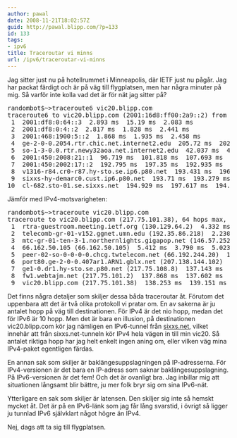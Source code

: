 ```yaml
---
author: pawal
date: 2008-11-21T18:02:57Z
guid: http://pawal.blipp.com/?p=133
id: 133
tags:
- ipv6
title: Traceroutar vi minns
url: /ipv6/traceroutar-vi-minns
---
```


Jag sitter just nu på hotellrummet i Minneapolis, där IETF just nu
pågår. Jag har packat färdigt och är på väg till flygplatsen, men har
några minuter på mig. Så varför inte kolla vad det är för nät jag
sitter på?

<pre>randombot$~&gt;traceroute6 vic20.blipp.com
traceroute6 to vic20.blipp.com (2001:16d8:ff00:2a9::2) from 2001:df8::64:21f:5bff:fec4:a415, 30 hops max, 12 byte packets
 1  2001:df8:0:64::3  2.893 ms  15.19 ms  2.083 ms
 2  2001:df8:0:4::2  2.817 ms  1.828 ms  2.441 ms
 3  2001:468:1900:5::2  1.868 ms  1.935 ms  2.458 ms
 4  ge-2-0-0.2054.rtr.chic.net.internet2.edu  205.72 ms  202.649 ms  202.527 ms
 5  so-1-3-0.0.rtr.newy32aoa.net.internet2.edu  42.037 ms  42.07 ms  42.86 ms
 6  2001:450:2008:21::1  96.719 ms  101.818 ms  107.693 ms
 7  2001:450:2002:17::2  192.795 ms  197.35 ms  192.935 ms
 8  v1316-r84.cr0-r87.hy-sto.se.ip6.p80.net  193.431 ms  196.41 ms  192.908 ms
 9  sixxs-hy-demarc0.cust.ip6.p80.net  193.71 ms  193.279 ms  193.783 ms
10  cl-682.sto-01.se.sixxs.net  194.929 ms  197.617 ms  194.349 ms</pre>

Jämför med IPv4-motsvarigheten:

<pre>randombot$~&gt;traceroute vic20.blipp.com
traceroute to vic20.blipp.com (217.75.101.38), 64 hops max, 40 byte packets
 1  rtra-guestroom.meeting.ietf.org (130.129.64.2)  4.332 ms  3.237 ms  1.644 ms
 2  telecomb-gr-01-v152.ggnet.umn.edu (192.35.86.218)  2.230 ms  1.681 ms  1.446 ms
 3  mtc-gr-01-ten-3-1.northernlights.gigapop.net (146.57.252.134)  1.479 ms  2.085 ms  3.525 ms
 4  66.162.50.105 (66.162.50.105)  5.412 ms  3.790 ms  5.023 ms
 5  peer-02-so-0-0-0-0.chcg.twtelecom.net (66.192.244.20)  14.303 ms  13.342 ms  14.251 ms
 6  port80.ge-2-0-0.407ar1.ARN1.gblx.net (207.138.144.102)  137.025 ms  137.357 ms  136.748 ms
 7  ge1-0.dr1.hy-sto.se.p80.net (217.75.108.8)  137.143 ms  137.557 ms  137.212 ms
 8  fw1.webtajm.net (217.75.101.2)  137.868 ms  137.602 ms  138.350 ms
 9  vic20.blipp.com (217.75.101.38)  138.253 ms  139.151 ms  138.188 ms</pre>

Det finns några detaljer som skiljer dessa båda traceroutar
åt. Förutom det uppenbara att det är två olika protokoll vi pratar
om. En av sakerna är ju antalet hopp på väg till destinationen. För
IPv4 är det nio hopp, medan det för IPv6 är 10 hopp. Men det är bara
en illusion, på destinationen vic20.blipp.com kör jag nämligen en
IPv6-tunnel från <a href="https://www.sixxs.net/">sixxs.net</a>,
vilket innehär att från sixxs.net-tunneln kör IPv4 hela vägen in till
min vic20. Så antalet riktiga hopp har jag helt enkelt ingen aning om,
eller vilken väg mina IPv4-paket egentligen färdas.

En annan sak som skiljer är baklängesuppslagningen på
IP-adresserna. För IPv4-versionen är det bara en IP-adress som saknar
baklängesuppslagning. På IPv6-versionen är det fem! Och det är
ovanligt bra. Jag inbillar mig att situationen långsamt blir bättre,
ju mer folk bryr sig om sina IPv6-nät.

Ytterligare en sak som skiljer är latensen. Den skiljer sig inte så
hemskt mycket åt. Det är på en IPv6-länk som jag får lång svarstid, i
övrigt så ligger ju tunnlad IPv6 självklart något högre än IPv4.

Nej, dags att ta sig till flygplatsen.